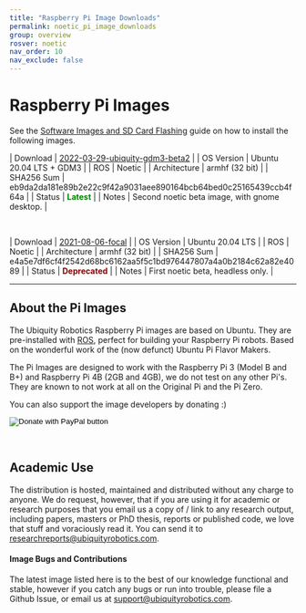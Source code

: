 ```yaml
---
title: "Raspberry Pi Image Downloads"
permalink: noetic_pi_image_downloads
group: overview
rosver: noetic
nav_order: 10
nav_exclude: false
---
```


# Raspberry Pi Images

See the [Software Images and SD Card Flashing](noetic_quick_start_microsd) guide on how to install the following images.

| Download | [2022-03-29-ubiquity-gdm3-beta2](https://ubiquity-pi-image.sfo2.digitaloceanspaces.com/2022-03-29-ubiquity-gdm3-beta2-testing-focal-raspberry-pi.img.xz) |
| OS Version  | Ubuntu 20.04 LTS + GDM3 |
| ROS  | Noetic |
| Architecture | armhf (32 bit) |
| SHA256 Sum   | eb9da2da181e89b2e22c9f42a9031aee890164bcb64bed0c25165439ccb4f64a |
| Status | <b style="color: green;">Latest</b> |
| Notes | Second noetic beta image, with gnome desktop. |

<br>

| Download | [2021-08-06-focal](https://ubiquity-pi-image.sfo2.digitaloceanspaces.com/2021-08-06-focal.img.xz) |
| OS Version  | Ubuntu 20.04 LTS |
| ROS  | Noetic |
| Architecture | armhf (32 bit) |
| SHA256 Sum   | e4a5e7df6cf4f2542d68bc6162aa5f5c1bd976447807a4a0b2184c62a82e4089 |
| Status | <b style="color: darkred;">Deprecated</b> |
| Notes | First noetic beta, headless only. |

<hr>

## About the Pi Images

The Ubiquity Robotics Raspberry Pi images are based on Ubuntu. They are pre-installed with [ROS](https://ros.org/), perfect for building your Raspberry Pi robots. Based on the wonderful work of the (now defunct) Ubuntu Pi Flavor Makers.

The Pi Images are designed to work with the Raspberry Pi 3 (Model B and B+) and Raspberry Pi 4B (2GB and 4GB), we do not test on any other Pi's. They are known to not work at all on the Original Pi and the Pi Zero.

You can also support the image developers by donating :)

<form action="https://www.paypal.com/cgi-bin/webscr" method="post" target="_top">
<input type="hidden" name="cmd" value="_s-xclick">
<input type="hidden" name="hosted_button_id" value="TNMXB5535BABY">
<input type="image" src="assets/btn_donate_LG.gif" border="0" name="submit" title="PayPal - The safer, easier way to pay online!" alt="Donate with PayPal button">
</form>

<br>

## Academic Use

The distribution is hosted, maintained and distributed without any charge to anyone. We do request, however, that if you are using it for academic or research purposes that you email us a copy of / link to any research output, including papers, masters or PhD thesis, reports or published code, we love that stuff and voraciously read it. You can send it to [researchreports@ubiquityrobotics.com](mailto:researchreports@ubiquityrobotics.com).

#### Image Bugs and Contributions

The latest image listed here is to the best of our knowledge functional and stable, however if you catch any bugs or run into trouble, please file a Github Issue, or email us at [support@ubiquityrobotics.com](mailto:support@ubiquityrobotics.com). 